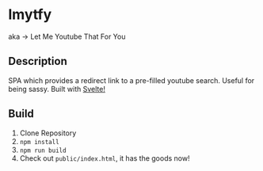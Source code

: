 # lmytfy
aka -> Let Me Youtube That For You

## Description

SPA which provides a redirect link to a pre-filled youtube search. Useful for being sassy.
Built with [Svelte!](https://github.com/sveltejs/svelte)

## Build

1. Clone Repository
2. `npm install`
3. `npm run build`
4. Check out `public/index.html`, it has the goods now!
